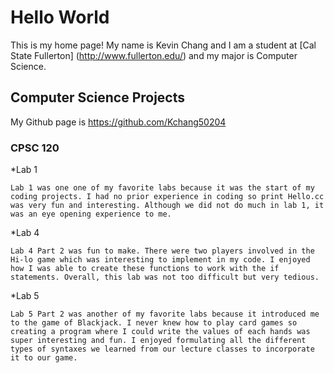 # Hello World
This is my home page! My name is Kevin Chang and I am a student at [Cal State Fullerton] (http://www.fullerton.edu/) and my major is Computer Science. 

## Computer Science Projects

My Github page is https://github.com/Kchang50204

### CPSC 120

*Lab 1

    Lab 1 was one one of my favorite labs because it was the start of my coding projects. I had no prior experience in coding so print Hello.cc was very fun and interesting. Although we did not do much in lab 1, it was an eye opening experience to me.

*Lab 4
    
    Lab 4 Part 2 was fun to make. There were two players involved in the Hi-lo game which was interesting to implement in my code. I enjoyed how I was able to create these functions to work with the if statements. Overall, this lab was not too difficult but very tedious.

*Lab 5

    Lab 5 Part 2 was another of my favorite labs because it introduced me to the game of Blackjack. I never knew how to play card games so creating a program where I could write the values of each hands was super interesting and fun. I enjoyed formulating all the different types of syntaxes we learned from our lecture classes to incorporate it to our game.